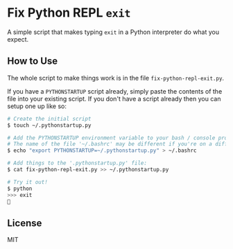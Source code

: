 # Fix Python REPL `exit`

A simple script that makes typing `exit` in a Python interpreter do what you expect.

## How to Use

The whole script to make things work is in the file `fix-python-repl-exit.py`.

If you have a `PYTHONSTARTUP` script already, simply paste the contents of the file
into your existing script. If you don't have a script already then you can setup one
up like so:

```bash
# Create the initial script
$ touch ~/.pythonstartup.py

# Add the PYTHONSTARTUP environment variable to your bash / console profile:
# The name of the file '~/.bashrc' may be different if you're on a different OS.
$ echo "export PYTHONSTARTUP=~/.pythonstartup.py" > ~/.bashrc

# Add things to the '.pythonstartup.py' file:
$ cat fix-python-repl-exit.py >> ~/.pythonstartup.py

# Try it out!
$ python
>>> exit
🎉
```

## License

MIT
